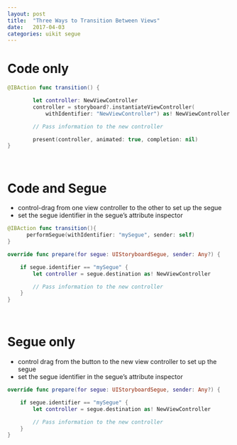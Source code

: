```yaml
---
layout: post
title:  "Three Ways to Transition Between Views"
date:   2017-04-03
categories: uikit segue
---
```

# Code only
~~~~ swift
@IBAction func transition() {

        let controller: NewViewController
        controller = storyboard?.instantiateViewController(
        	withIdentifier: "NewViewController") as! NewViewController

        // Pass information to the new controller

        present(controller, animated: true, completion: nil)
}
~~~~

<br/>

# Code and Segue
- control-drag from one view controller to the other to set up the segue
- set the segue identifier in the segue’s attribute inspector

~~~~ swift
@IBAction func transition(){
      performSegue(withIdentifier: "mySegue", sender: self)
}

override func prepare(for segue: UIStoryboardSegue, sender: Any?) {

    if segue.identifier == "mySegue" {
        let controller = segue.destination as! NewViewController

        // Pass information to the new controller
    }
}
~~~~

<br/>

# Segue only
- control drag from the button to the new view controller to set up the segue
- set the segue identifier in the segue’s attribute inspector

~~~~ swift
override func prepare(for segue: UIStoryboardSegue, sender: Any?) {

    if segue.identifier == "mySegue" {
        let controller = segue.destination as! NewViewController

        // Pass information to the new controller
    }
}
~~~~


